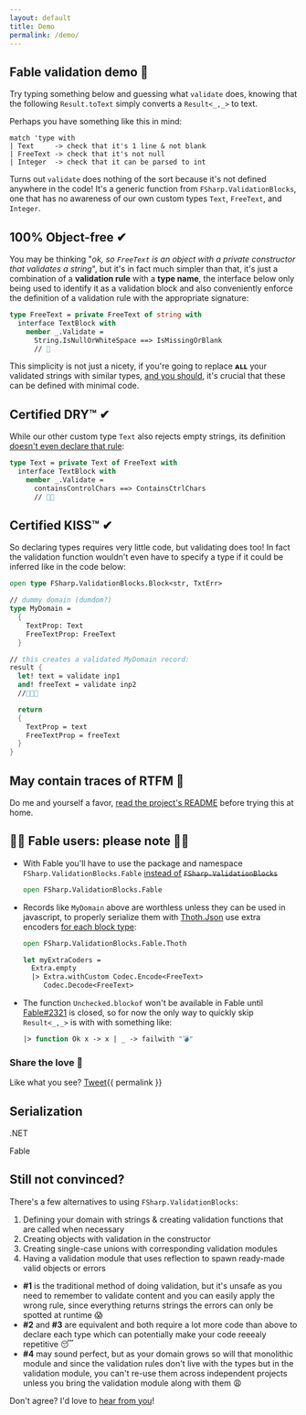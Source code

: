 ```yaml
---
layout: default
title: Demo
permalink: /demo/
---
```


## Fable validation demo 💙

Try typing something below and guessing what `validate` does, knowing that the following `Result.toText` simply converts a `Result<_,_>` to text.
<div class="object-container">
    <object type="text/html" data="https://validation-blocks-fable.herokuapp.com/"></object>
</div>

Perhaps you have something like this in mind:

```
match 'type with
| Text     -> check that it's 1 line & not blank
| FreeText -> check that it's not null
| Integer  -> check that it can be parsed to int
```

Turns out `validate` does nothing of the sort because it's not defined anywhere in the code! It's a generic function from `FSharp.ValidationBlocks`, one that has no awareness of our own custom types `Text`, `FreeText`, and `Integer`.

## 100% Object-free ✔

You may be thinking "*ok, so `FreeText` is an object with a private constructor that validates a string*", but it's in fact much simpler than that, it's just a combination of a **validation rule** with a **type name**, the interface below only being used to identify it as a validation block and also conveniently enforce the definition of a validation rule with the appropriate signature:

```fsharp
type FreeText = private FreeText of string with
  interface TextBlock with
    member _.Validate =
      String.IsNullOrWhiteSpace ==> IsMissingOrBlank
      // 🤯
```

This simplicity is not just a nicety, if you're going to replace **ᴀʟʟ** your validated strings with similar types, [and you should](https://impure.fun/fun/2020/03/04/these-arent-the-types/), it's crucial that these can be defined with minimal code.

## Certified DRY™ ✔

While our other custom type `Text` also rejects empty strings, its definition <u>doesn't even declare that rule</u>:

```fsharp
type Text = private Text of FreeText with
  interface TextBlock with
    member _.Validate =
      containsControlChars ==> ContainsCtrlChars
      // 🤯🤯
```

## Certified KISS™ ✔

So declaring types requires very little code, but validating does too! In fact the validation function wouldn't even have to specify a type if it could be inferred like in the code below:

```fsharp
open type FSharp.ValidationBlocks.Block<str, TxtErr>

// dummy domain (dumdom?)
type MyDomain =
  {
    TextProp: Text
    FreeTextProp: FreeText
  }

// this creates a validated MyDomain record:
result {
  let! text = validate inp1
  and! freeText = validate inp2
  //🤯🤯🤯

  return
  {
    TextProp = text
    FreeTextProp = freeText
  }
}
```

## May contain traces of RTFM 📖

Do me and yourself a favor, [read the project's README](https://github.com/lfr/FSharp.ValidationBlocks) before trying this at home.

## 🚨🚨 Fable users: please note 🚨🚨

* With Fable you'll have to use the package and namespace `FSharp.ValidationBlocks.Fable` <u>instead of</u> <s>`FSharp.ValidationBlocks`</s>
  ```fsharp
  open FSharp.ValidationBlocks.Fable
  ```
* Records like `MyDomain` above are worthless unless they can be used in javascript, to properly serialize them with [Thoth.Json](https://thoth-org.github.io/Thoth.Json/) use extra encoders <u>for each block type</u>:
  ```fsharp
  open FSharp.ValidationBlocks.Fable.Thoth

  let myExtraCoders =
    Extra.empty
    |> Extra.withCustom Codec.Encode<FreeText>
       Codec.Decode<FreeText>
  ```

* The function `Unchecked.blockof` won't be available in Fable until [Fable#2321](https://github.com/fable-compiler/Fable/issues/2321) is closed, so for now the only way to quickly skip `Result<_,_>` is with with something like:
  ```fsharp
  |> function Ok x -> x | _ -> failwith "💣"
  ```

### Share the love 💙

Like what you see?
<a class="twitter-share-button"
  href="https://twitter.com/intent/tweet?text=Hello%20world">
Tweet</a>{{ permalink }}

## Serialization

.NET

Fable

## Still not convinced?

There's a few alternatives to using `FSharp.ValidationBlocks`:

1. Defining your domain with strings & creating validation functions that are called when necessary
2. Creating objects with validation in the constructor
3. Creating single-case unions with corresponding validation modules
4. Having a validation module that uses reflection to spawn ready-made valid objects or errors 
   
* **#1** is the traditional method of doing validation, but it's unsafe as you need to remember to validate content and you can easily apply the wrong rule, since everything returns strings the errors can only be spotted at runtime 😱
* **#2** and **#3** are equivalent and both require a lot more code than above to declare each type which can potentially make your code reeealy repetitive 😴
* **#4** may sound perfect, but as your domain grows so will that monolithic module and since the validation rules don't live with the types but in the validation module, you can't re-use them across independent projects unless you bring the validation module along with them 😩

Don't agree? I'd love to [hear from you](https://twitter.com/luislikeIewis)!